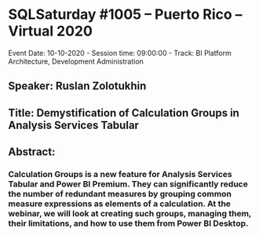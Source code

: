 # SQLSaturday #1005 – Puerto Rico – Virtual 2020
Event Date: 10-10-2020 - Session time: 09:00:00 - Track: BI Platform Architecture, Development  Administration
## Speaker: Ruslan Zolotukhin
## Title: Demystification of Calculation Groups in Analysis Services Tabular
## Abstract:
### Calculation Groups is a new feature for Analysis Services Tabular and Power BI Premium. They can significantly reduce the number of redundant measures by grouping common measure expressions as elements of a calculation. At the webinar, we will look at creating such groups, managing them, their limitations, and how to use them from Power BI Desktop.
